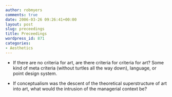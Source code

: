 ```yaml
---
author: robmyers
comments: true
date: 2006-03-26 09:26:41+00:00
layout: post
slug: preceedings
title: Preceedings
wordpress_id: 871
categories:
- Aesthetics
---
```


  

  * If there are no criteria for art, are there criteria for criteria for art? Some kind of meta criteria (without turtles all the way down), language, or point design system.
  

  * If conceptualism was the descent of the theoretical superstructure of art into art, what would the intrusion of the managerial context be?
  
  


